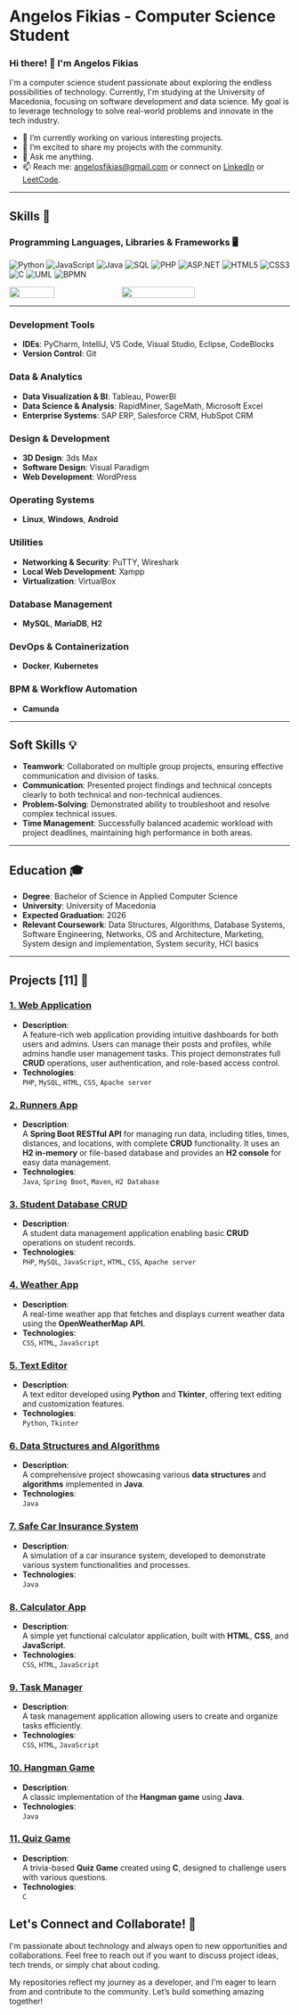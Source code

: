 # Angelos Fikias - Computer Science Student

### Hi there! 👋 I'm Angelos Fikias

I'm a computer science student passionate about exploring the endless possibilities of technology. Currently, I'm studying at the University of Macedonia, focusing on software development and data science. My goal is to leverage technology to solve real-world problems and innovate in the tech industry.

- 🌱 I’m currently working on various interesting projects.
- 🔭 I’m excited to share my projects with the community.
- 💬 Ask me anything.
- 📫 Reach me: [angelosfikias@gmail.com](mailto:angelosfikias@gmail.com) or connect on [LinkedIn](https://www.linkedin.com/in/angelos-fikias/) or [LeetCode](https://leetcode.com/u/angelosfikias/).

---

## Skills 🚀

### **Programming Languages, Libraries & Frameworks 🖥️**
<p align="left">
  <img src="https://img.shields.io/badge/-Python-3776AB?style=flat-square&logo=python&logoColor=white" alt="Python" />
  <img src="https://img.shields.io/badge/-JavaScript-F7DF1E?style=flat-square&logo=javascript&logoColor=black" alt="JavaScript" />
  <img src="https://img.shields.io/badge/Java-007396?style=flat-square&logo=java&logoColor=white" alt="Java" />
  <img src="https://img.shields.io/badge/-SQL-4479A1?style=flat-square&logo=mysql&logoColor=white" alt="SQL" />
  <img src="https://img.shields.io/badge/-PHP-777BB4?style=flat-square&logo=php&logoColor=white" alt="PHP" />
  <img src="https://img.shields.io/badge/-ASP.NET-512BD4?style=flat-square&logo=dotnet&logoColor=white" alt="ASP.NET" />
  <img src="https://img.shields.io/badge/-HTML5-E34F26?style=flat-square&logo=html5&logoColor=white" alt="HTML5" />
  <img src="https://img.shields.io/badge/-CSS3-1572B6?style=flat-square&logo=css3&logoColor=white" alt="CSS3" />
  <img src="https://img.shields.io/badge/-C-A8B9CC?style=flat-square&logo=c&logoColor=black" alt="C" />
  <img src="https://img.shields.io/badge/-UML-8CA1AF?style=flat-square&logo=uml&logoColor=white" alt="UML" />
  <img src="https://img.shields.io/badge/-BPMN-FFCC00?style=flat-square&logo=gnu-bash&logoColor=black" alt="BPMN" />
</p>

<div style="display: flex; flex-direction: row;">
    <img src="https://github-readme-stats.vercel.app/api/top-langs/?username=AngelosFikias0&layout=compact&theme=cobalt" style="width: 40%;">
    <img src="https://github-readme-stats.vercel.app/api?username=AngelosFikias0&theme=transparent" style="width: 51%;">
</div>

---

### **Development Tools**
- **IDEs**: PyCharm, IntelliJ, VS Code, Visual Studio, Eclipse, CodeBlocks
- **Version Control**: Git

### **Data & Analytics**
- **Data Visualization & BI**: Tableau, PowerBI
- **Data Science & Analysis**: RapidMiner, SageMath, Microsoft Excel
- **Enterprise Systems**: SAP ERP, Salesforce CRM, HubSpot CRM

### **Design & Development**
- **3D Design**: 3ds Max
- **Software Design**: Visual Paradigm
- **Web Development**: WordPress

### **Operating Systems**
- **Linux**, **Windows**, **Android**

### **Utilities**
- **Networking & Security**: PuTTY, Wireshark
- **Local Web Development**: Xampp
- **Virtualization**: VirtualBox

### **Database Management**
- **MySQL**, **MariaDB**, **H2**

### **DevOps & Containerization**
- **Docker**, **Kubernetes**

### **BPM & Workflow Automation**
- **Camunda**
---

## Soft Skills 💡

- **Teamwork**: Collaborated on multiple group projects, ensuring effective communication and division of tasks.
- **Communication**: Presented project findings and technical concepts clearly to both technical and non-technical audiences.
- **Problem-Solving**: Demonstrated ability to troubleshoot and resolve complex technical issues.
- **Time Management**: Successfully balanced academic workload with project deadlines, maintaining high performance in both areas.

---

## Education 🎓

- **Degree**: Bachelor of Science in Applied Computer Science
- **University**: University of Macedonia
- **Expected Graduation**: 2026
- **Relevant Coursework**: Data Structures, Algorithms, Database Systems, Software Engineering, Networks, OS and Architecture, Marketing, System design and implementation, System security, HCI basics

---

## **Projects [11] 🌟**

### [1. Web Application](https://github.com/AngelosFikias0/Web_Application)
- **Description**:  
  A feature-rich web application providing intuitive dashboards for both users and admins. Users can manage their posts and profiles, while admins handle user management tasks. This project demonstrates full **CRUD** operations, user authentication, and role-based access control.  
- **Technologies**:  
  `PHP`, `MySQL`, `HTML`, `CSS`, `Apache server`

### [2. Runners App](https://github.com/AngelosFikias0/Runners_App)
- **Description**:  
  A **Spring Boot RESTful API** for managing run data, including titles, times, distances, and locations, with complete **CRUD** functionality. It uses an **H2 in-memory** or file-based database and provides an **H2 console** for easy data management.  
- **Technologies**:  
  `Java`, `Spring Boot`, `Maven`, `H2 Database`

### [3. Student Database CRUD](https://github.com/AngelosFikias0/Student_Database_CRUD)
- **Description**:  
  A student data management application enabling basic **CRUD** operations on student records.  
- **Technologies**:  
  `PHP`, `MySQL`, `JavaScript`, `HTML`, `CSS`, `Apache server`

### [4. Weather App](https://github.com/AngelosFikias0/Weather_App)
- **Description**:  
  A real-time weather app that fetches and displays current weather data using the **OpenWeatherMap API**.  
- **Technologies**:  
  `CSS`, `HTML`, `JavaScript`

### [5. Text Editor](https://github.com/AngelosFikias0/Text_Editor)
- **Description**:  
  A text editor developed using **Python** and **Tkinter**, offering text editing and customization features.  
- **Technologies**:  
  `Python`, `Tkinter`

### [6. Data Structures and Algorithms](https://github.com/AngelosFikias0/Data_Structures_and_Algorithms)
- **Description**:  
  A comprehensive project showcasing various **data structures** and **algorithms** implemented in **Java**.  
- **Technologies**:  
  `Java`

### [7. Safe Car Insurance System](https://github.com/AngelosFikias0/Safe_car_insurance_System)
- **Description**:  
  A simulation of a car insurance system, developed to demonstrate various system functionalities and processes.  
- **Technologies**:  
  `Java`

### [8. Calculator App](https://github.com/AngelosFikias0/Calculator_App)
- **Description**:  
  A simple yet functional calculator application, built with **HTML**, **CSS**, and **JavaScript**.  
- **Technologies**:  
  `CSS`, `HTML`, `JavaScript`

### [9. Task Manager](https://github.com/AngelosFikias0/Task_Manager)
- **Description**:  
  A task management application allowing users to create and organize tasks efficiently.  
- **Technologies**:  
  `CSS`, `HTML`, `JavaScript`

### [10. Hangman Game](https://github.com/AngelosFikias0/Hangman_game)
- **Description**:  
  A classic implementation of the **Hangman game** using **Java**.  
- **Technologies**:  
  `Java`

### [11. Quiz Game](https://github.com/AngelosFikias0/Quiz_game)
- **Description**:  
  A trivia-based **Quiz Game** created using **C**, designed to challenge users with various questions.  
- **Technologies**:  
  `C`

## Let's Connect and Collaborate! 🤝

I'm passionate about technology and always open to new opportunities and collaborations. Feel free to reach out if you want to discuss project ideas, tech trends, or simply chat about coding.

My repositories reflect my journey as a developer, and I'm eager to learn from and contribute to the community. Let’s build something amazing together!
